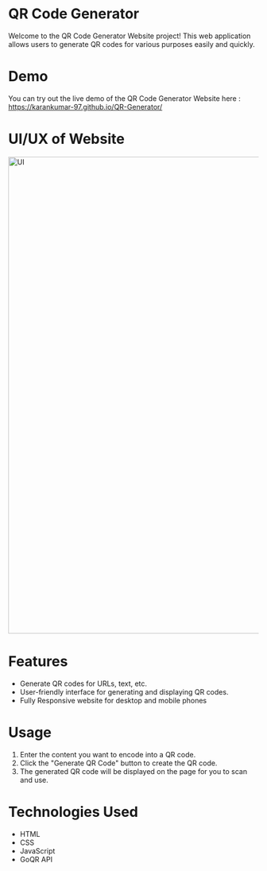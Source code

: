 # QR Code Generator

Welcome to the QR Code Generator Website project! This web application allows users to generate QR codes for various purposes easily and quickly.

# Demo

You can try out the live demo of the QR Code Generator Website here : https://karankumar-97.github.io/QR-Generator/
# UI/UX of Website

<img width="960" alt="UI" src="https://github.com/KaranKumar-97/QR-Generator/assets/105391077/46dc2f0b-5258-48e1-a58f-ade9acb5a98b">

# Features

- Generate QR codes for URLs, text, etc.
- User-friendly interface for generating and displaying QR codes.
- Fully Responsive website for desktop and mobile phones

# Usage

1. Enter the content you want to encode into a QR code.
2. Click the "Generate QR Code" button to create the QR code.
3. The generated QR code will be displayed on the page for you to scan and use.

# Technologies Used

- HTML
- CSS
- JavaScript
- GoQR API

